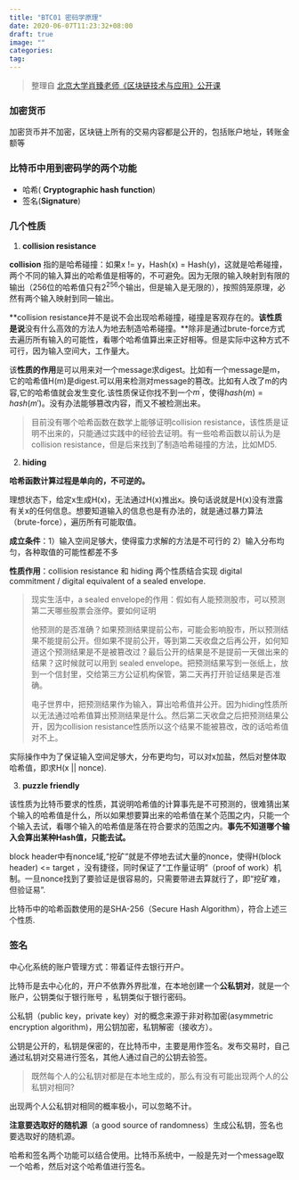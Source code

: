 ```yaml
---
title: "BTC01 密码学原理"
date: 2020-06-07T11:23:32+08:00
draft: true
image: ""
categories: 
tag:
---
```



> 整理自 [北京大学肖臻老师《区块链技术与应用》公开课](https://www.bilibili.com/video/BV1Vt411X7JF?from=search&seid=14488407572640514229)

### 加密货币

加密货币并不加密，区块链上所有的交易内容都是公开的，包括账户地址，转账金额等

### 比特币中用到密码学的两个功能

* 哈希( **Cryptographic hash function**)
* 签名(**Signature**)

### 几个性质

1. **collision resistance**

**collision** 指的是哈希碰撞：如果x != y，Hash(x) = Hash(y)，这就是哈希碰撞，两个不同的输入算出的哈希值是相等的，不可避免。因为无限的输入映射到有限的输出（256位的哈希值只有$2^{256}$个输出，但是输入是无限的），按照鸽笼原理，必然有两个输入映射到同一输出。

**collision resistance并不是说不会出现哈希碰撞，碰撞是客观存在的。**该性质是说**没有什么高效的方法人为地去制造哈希碰撞。**除非是通过brute-force方式去遍历所有输入的可能性，看哪个哈希值算出来正好相等。但是实际中这种方式不可行，因为输入空间大，工作量大。

该**性质的作用**是可以用来对一个message求digest。比如有一个message是m，它的哈希值H(m)是digest.可以用来检测对message的篡改。比如有人改了m的内容,它的哈希值就会发生变化.该性质保证你找不到一个$m^{'}$，使得$hash(m)=hash(m')$。没有办法能够篡改内容，而又不被检测出来。

> 目前没有哪个哈希函数在数学上能够证明collision resistance，该性质是证明不出来的，只能通过实践中的经验去证明。有一些哈希函数以前认为是collision resistance，但是后来找到了制造哈希碰撞的方法，比如MD5.

2. **hiding**

**哈希函数计算过程是单向的，不可逆的。**

理想状态下，给定x生成H(x)，无法通过H(x)推出x。换句话说就是H(x)没有泄露有关x的任何信息。想要知道输入的信息也是有办法的，就是通过暴力算法（brute-force），遍历所有可能取值。

**成立条件**：1）输入空间足够大，使得蛮力求解的方法是不可行的  2）输入分布均匀，各种取值的可能性都差不多

**性质作用**：collision resistance 和 hiding 两个性质结合实现 digital commitment / digital equivalent of a sealed envelope.

> 现实生活中，a sealed envelope的作用：假如有人能预测股市，可以预测第二天哪些股票会涨停。要如何证明
>
> 他预测的是否准确？如果预测结果提前公布，可能会影响股市，所以预测结果不能提前公开。但如果不提前公开，等到第二天收盘之后再公开，如何知道这个预测结果是不是被篡改过？最后公开的结果是不是提前一天做出来的结果？这时候就可以用到 sealed envelope。把预测结果写到一张纸上，放到一个信封里，交给第三方公证机构保管，第二天再打开验证结果是否准确。
>
> 电子世界中，把预测结果作为输入，算出哈希值并公开。因为hiding性质所以无法通过哈希值算出预测结果是什么。然后第二天收盘之后把预测结果公开，因为collision resistance性质所以这个结果不能被篡改，改的话哈希值对不上。

实际操作中为了保证输入空间足够大，分布更均匀，可以对x加盐，然后对整体取哈希值，即求H(x || nonce).

3. **puzzle friendly**

该性质为比特币要求的性质，其说明哈希值的计算事先是不可预测的，很难猜出某个输入的哈希值是什么，所以如果想要算出来的哈希值在某个范围之内，只能一个个输入去试，看哪个输入的哈希值是落在符合要求的范围之内。**事先不知道哪个输入会算出某种Hash值，只能去试。**

block header中有nonce域,“挖矿”就是不停地去试大量的nonce，使得H(block header) <= target ，没有捷径，同时保证了“工作量证明”（proof of work）机制。一旦nonce找到了要验证是很容易的，只需要带进去算就行了，即“挖矿难，但验证易”.

比特币中的哈希函数使用的是SHA-256（Secure Hash Algorithm），符合上述三个性质.

### 签名

中心化系统的账户管理方式：带着证件去银行开户。

比特币是去中心化的，开户不依靠外界批准，在本地创建一个**公私钥对**，就是一个账户，公钥类似于银行账号 ，私钥类似于银行密码。

公私钥（public key，private key）对的概念来源于非对称加密(asymmetric encryption algorithm)，用公钥加密，私钥解密（接收方）。

公钥是公开的，私钥是保密的，在比特币中，主要是用作签名。发布交易时，自己通过私钥对交易进行签名，其他人通过自己的公钥去验签。



>  既然每个人的公私钥对都是在本地生成的，那么有没有可能出现两个人的公私钥对相同?

出现两个人公私钥对相同的概率极小，可以忽略不计。



**注意要选取好的随机源**（a good source of randomness）生成公私钥，签名也要选取好的随机源。

哈希和签名两个功能可以结合使用。比特币系统中，一般是先对一个message取一个哈希，然后对这个哈希值进行签名。
